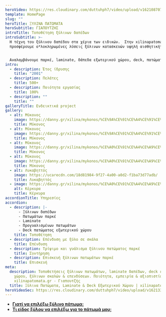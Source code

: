 ```yaml
---
heroVideo: https://res.cloudinary.com/duttuhph7/video/upload/v1621087072/intro-vid_maxhv6_awoz4a.webm
template: HomePage
slug: ""
heroTitle: ΞΥΛΙΝΑ ΠΑΤΩΜΑΤΑ
heroSubtitle: ΓΙΑΠΟΥΤΖΗΣ
introTitle: Τοποθέτηση ξύλινων δαπέδων
introSubtitle: >-
  Η τέχνη του ξύλινου δαπέδου στα χέρια των ειδικών.  Στην xilinapatomata.gr
  προσφέρουμε ο*λοκληρωμένες λύσεις ξύλινων κατασκευών υψηλή αισθητική*. 


  Αναλαμβάνουμε παρκέ, laminate, δάπεδα εξωτερικού χώρου, deck, πατώματα και κάθε είδους ειδικές ξύλινες κατασκευές.
intro:
  - description: Έτος ίδρυσης
    title: "2001"
  - description: Πελάτες
    title: 500+
  - description: Ποιότητα εργασίας
    title: 100%
  - description: ""
    title: ""
galleryTitle: Ενδεικτικά project
gallery:
  - alt: Μύκονος
    image: https://danny.gr/xilina/mykonos/%CE%9A%CE%91%CE%A4%CE%91%CE%A3%CE%9A%CE%95%CE%A5%CE%97-1.jpg
    title: Μύκονος
  - alt: Μύκονος
    image: https://danny.gr/xilina/mykonos/%CE%9A%CE%91%CE%A4%CE%91%CE%A3%CE%9A%CE%95%CE%A5%CE%97-2.jpg
    title: Μύκονος
  - alt: Μύκονος
    image: https://danny.gr/xilina/mykonos/%CE%A0%CE%91%CE%A4%CE%A9%CE%9C%CE%91-1.jpg
    title: Μύκονος
  - alt: Μύκονος
    image: https://danny.gr/xilina/mykonos/%CE%A0%CE%91%CE%A4%CE%A9%CE%9C%CE%91-1.jpg
    title: Μύκονος
  - alt: Λυκαβηττός
    image: https://ucarecdn.com/18d81984-9f27-4a00-a0d2-f1ba73d77adb/
    title: Λυκαβηττός
  - image: https://danny.gr/xilina/mykonos/%CE%A0%CE%91%CE%A4%CE%A9%CE%9C%CE%91-2.jpg
    alt: Κέρκυρα
    title: Κέρκυρα
accordionTitle: Υπηρεσίες
accordion:
  - description: |-
      - Ξύλινων δαπέδων
      - Πατωμάτων παρκέ
      - Laminate
      - Προγυαλισμένων πατωμάτων
      - Deck πατώματος εξωτερικού χώρου
    title: Τοποθέτηση
  - description: Επένδυση με ξύλο σε σκάλα
    title: Επένδυση
  - description: Τρίψιμο και γυάλισμα ξύλινου πατώματος παρκέ
    title: Συντήρηση
  - description: Επισκευή ξύλινων πατωμάτων παρκέ
    title: Επισκευή
meta:
  description: Τοποθετήσεις ξύλινων πατωμάτων, laminate δαπέδων, deck εξωτερικού
    χώρου, ξύλινων σκαλών & επενδύσεων. Ποιότητα, εμπειρία & αξιοπιστία στην
    xilinapatomata.gr - Γιαπουτζής
  title: Ξύλινα Πατώματα, Laminate & Deck Εξωτερικού Χώρου | xilinapatomata.gr
heroVideoSec: https://res.cloudinary.com/duttuhph7/video/upload/v1621335027/intro-vid_max_ios__pfizer_tphyxj.mp4
---
```

* **[Γιατί να επιλέξω ξύλινο πάτωμα;](https://xilinapatomata.gr/giati-na-epilexo-xilino-patoma/)**
* **[Τι είδος ξύλου να επιλέξω για το πάτωμά μου;](https://xilinapatomata.gr/eidos-xilou)**